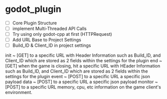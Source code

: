 # godot_plugin
- [ ] Core Plugin Structure
- [ ] implement  Multi-Threaded API Calls
- [ ] Try using only godot-cpp at first (HTTPRequest)
- [ ] Add URL Base to Project Settings
- [ ] Build_ID & Client_ID in project settings

init ~ [GET] to a specific URL with Header Information such as Build_ID, and Client_ID which are stored as 2 fields within the settings for the plugin
end ~ [GET] when the game is closing, hit a specific URL with HEader  Information such as Build_ID, and Client_ID which are stored as 2 fields within the settings for the plugin
event ~ [POST] to a specific URL a specific json payload
data ~ [POST] to a specific URL a specific json payload
monitor ~ [POST] to a specific URL memory, cpu, etc information on the game client's environment.
